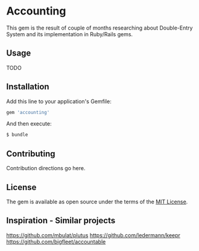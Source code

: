 # Accounting
This gem is the result of couple of months researching about Double-Entry System and its implementation in Ruby/Rails gems.

## Usage
TODO

## Installation
Add this line to your application's Gemfile:

```ruby
gem 'accounting'
```

And then execute:
```bash
$ bundle
```

## Contributing
Contribution directions go here.

## License
The gem is available as open source under the terms of the [MIT License](https://opensource.org/licenses/MIT).

## Inspiration - Similar projects
https://github.com/mbulat/plutus
https://github.com/ledermann/keepr
https://github.com/bigfleet/accountable